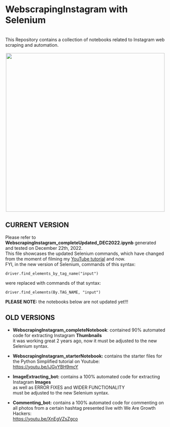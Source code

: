 # WebscrapingInstagram with Selenium
<br>
This Repository contains a collection of notebooks related to Instagram web scraping and automation.
<br>
<br>
<center>
<img src="https://user-images.githubusercontent.com/32107652/209244834-8f60b608-1584-44f0-beb5-fa8b2310b085.jpeg" width=500>
</center>

## CURRENT VERSION
Please refer to <b>WebscrapingInstagram_completeUpdated_DEC2022.ipynb</b> generated and tested on December 22th, 2022.
<br>
This file showcases the updated Selenium commands, which have changed from the moment of filming my <a href="https://youtu.be/iJGvYBH9mcY" target="_blank">YouTube tutorial</a> and now.
<br>
FYI, in the new version of Selenium, commands of this syntax:

```driver.find_elements_by_tag_name("input")```

were replaced with commands of that syntax:

```driver.find_elements(By.TAG_NAME, "input")```

<b>PLEASE NOTE:</b> the notebooks below are not updated yet!!!

## OLD VERSIONS

- <b>WebscrapingInstagram_completeNotebook</b>: 
  contained 90% automated code for extracting Instagram <b>Thumbnails</b>
  <br>
  it was working great 2 years ago, now it must be adjusted to the new Selenium syntax.

- <b>WebscrapingInstagram_starterNotebook:</b>
  contains the starter files for the Python Simplified tutorial on Youtube:
  <br>
  https://youtu.be/iJGvYBH9mcY

- <b>ImageExtracting_bot:</b>
  contains a 100% automated code for extracting Instagram <b>Images</b>
  <br>
  as well as ERROR FIXES and WIDER FUNCTIONALITY
  <br>
  must be adjusted to the new Selenium syntax.

- <b>Commenting_bot:</b>
  contains a 100% automated code for commenting on all photos from a certain hashtag presented live with We Are Growth Hackers:
  <br>
  https://youtu.be/XnEgVZsZgco


